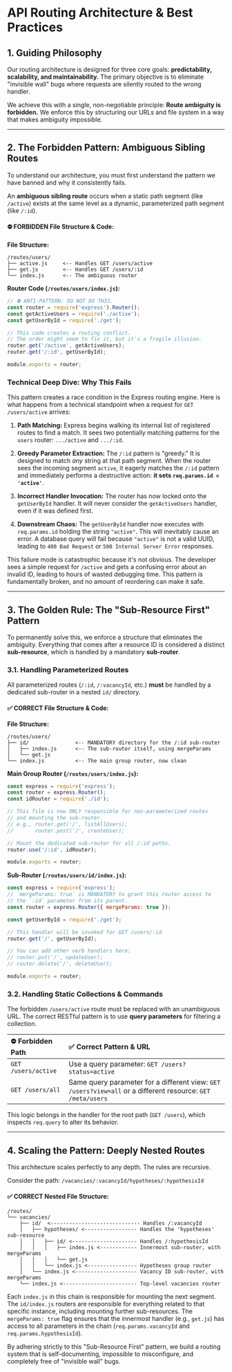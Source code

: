 # API Routing Architecture & Best Practices

## 1. Guiding Philosophy

Our routing architecture is designed for three core goals: **predictability, scalability, and maintainability.** The primary objective is to eliminate "invisible wall" bugs where requests are silently routed to the wrong handler.

We achieve this with a single, non-negotiable principle: **Route ambiguity is forbidden.** We enforce this by structuring our URLs and file system in a way that makes ambiguity impossible.

---

## 2. The Forbidden Pattern: Ambiguous Sibling Routes

To understand our architecture, you must first understand the pattern we have banned and why it consistently fails.

An **ambiguous sibling route** occurs when a static path segment (like `/active`) exists at the same level as a dynamic, parameterized path segment (like `/:id`).

#### ⛔️ FORBIDDEN File Structure & Code:

**File Structure:**
```
/routes/users/
├── active.js     <-- Handles GET /users/active
├── get.js        <-- Handles GET /users/:id
└── index.js      <-- The ambiguous router
```

**Router Code (`/routes/users/index.js`):**

```javascript
// ⛔️ ANTI-PATTERN: DO NOT DO THIS.
const router = require('express').Router();
const getActiveUsers = require('./active');
const getUserById = require('./get');

// This code creates a routing conflict.
// The order might seem to fix it, but it's a fragile illusion.
router.get('/active', getActiveUsers);
router.get('/:id', getUserById);

module.exports = router;
```

### Technical Deep Dive: Why This Fails

This pattern creates a race condition in the Express routing engine. Here is what happens from a technical standpoint when a request for `GET /users/active` arrives:

1.  **Path Matching:** Express begins walking its internal list of registered routes to find a match. It sees two potentially matching patterns for the `users` router: `.../active` and `.../:id`.

2.  **Greedy Parameter Extraction:** The `/:id` pattern is "greedy." It is designed to match *any* string at that path segment. When the router sees the incoming segment `active`, it eagerly matches the `/:id` pattern and immediately performs a destructive action: **it sets `req.params.id = 'active'`**.

3.  **Incorrect Handler Invocation:** The router has now locked onto the `getUserById` handler. It will never consider the `getActiveUsers` handler, even if it was defined first.

4.  **Downstream Chaos:** The `getUserById` handler now executes with `req.params.id` holding the string `"active"`. This will inevitably cause an error. A database query will fail because `"active"` is not a valid UUID, leading to `400 Bad Request` or `500 Internal Server Error` responses.

This failure mode is catastrophic because it's not obvious. The developer sees a simple request for `/active` and gets a confusing error about an invalid ID, leading to hours of wasted debugging time. This pattern is fundamentally broken, and no amount of reordering can make it safe.

---

## 3. The Golden Rule: The "Sub-Resource First" Pattern

To permanently solve this, we enforce a structure that eliminates the ambiguity. Everything that comes after a resource ID is considered a distinct **sub-resource**, which is handled by a mandatory **sub-router**.

### 3.1. Handling Parameterized Routes

All parameterized routes (`/:id`, `/:vacancyId`, etc.) **must** be handled by a dedicated sub-router in a nested `id/` directory.

#### ✅ CORRECT File Structure & Code:

**File Structure:**
```
/routes/users/
├── id/               <-- MANDATORY directory for the /:id sub-router
│   ├── index.js      <-- The sub-router itself, using mergeParams
│   └── get.js
└── index.js          <-- The main group router, now clean
```

**Main Group Router (`/routes/users/index.js`):**
```javascript
const express = require('express');
const router = express.Router();
const idRouter = require('./id');

// This file is now ONLY responsible for non-parameterized routes
// and mounting the sub-router.
// e.g., router.get('/', listAllUsers);
//       router.post('/', createUser);

// Mount the dedicated sub-router for all /:id paths.
router.use('/:id', idRouter);

module.exports = router;
```

**Sub-Router (`/routes/users/id/index.js`):**
```javascript
const express = require('express');
// `mergeParams: true` is MANDATORY to grant this router access to
// the `:id` parameter from its parent.
const router = express.Router({ mergeParams: true });

const getUserById = require('./get');

// This handler will be invoked for GET /users/:id
router.get('/', getUserById);

// You can add other verb handlers here:
// router.put('/', updateUser);
// router.delete('/', deleteUser);

module.exports = router;
```

### 3.2. Handling Static Collections & Commands

The forbidden `/users/active` route must be replaced with an unambiguous URL. The correct RESTful pattern is to use **query parameters** for filtering a collection.

| ⛔️ Forbidden Path | ✅ Correct Pattern & URL |
| :--- | :--- |
| `GET /users/active` | Use a query parameter: `GET /users?status=active` |
| `GET /users/all` | Same query parameter for a different view: `GET /users?view=all` or a different resource: `GET /meta/users` |

This logic belongs in the handler for the root path (`GET /users`), which inspects `req.query` to alter its behavior.

---

## 4. Scaling the Pattern: Deeply Nested Routes

This architecture scales perfectly to any depth. The rules are recursive.

Consider the path: `/vacancies/:vacancyId/hypotheses/:hypothesisId`

#### ✅ CORRECT Nested File Structure:
```
/routes/
└── vacancies/
    ├── id/  <----------------------------- Handles /:vacancyId
    │   ├── hypotheses/ <----------------- Handles the 'hypotheses' sub-resource
    │   │   ├── id/ <--------------------- Handles /:hypothesisId
    │   │   │   ├── index.js <------------ Innermost sub-router, with mergeParams
    │   │   │   └── get.js
    │   │   └── index.js <---------------- Hypotheses group router
    │   └── index.js <-------------------- Vacancy ID sub-router, with mergeParams
    └── index.js <------------------------ Top-level vacancies router
```

Each `index.js` in this chain is responsible for mounting the next segment. The `id/index.js` routers are responsible for everything related to that specific instance, including mounting further sub-resources. The `mergeParams: true` flag ensures that the innermost handler (e.g., `get.js`) has access to all parameters in the chain (`req.params.vacancyId` and `req.params.hypothesisId`).

By adhering strictly to this "Sub-Resource First" pattern, we build a routing system that is self-documenting, impossible to misconfigure, and completely free of "invisible wall" bugs.